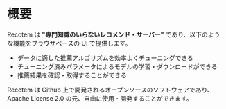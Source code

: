 # 概要

Recotem は **"専門知識のいらないレコメンド・サーバー"** であり、以下のような機能をブラウザベースの UI で提供します。

- データに適した推薦アルゴリズムを効率よくチューニングできる
- チューニング済みパラメータによるモデルの学習・ダウンロードができる
- 推薦結果を確認・取得することができる

Recotem は Github 上で開発されるオープンソースのソフトウェアであり、Apache License 2.0 の元、自由に使用・開発することができます。
